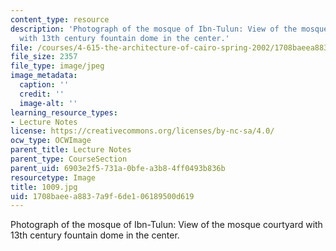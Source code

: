 ```yaml
---
content_type: resource
description: 'Photograph of the mosque of Ibn-Tulun: View of the mosque courtyard
  with 13th century fountain dome in the center.'
file: /courses/4-615-the-architecture-of-cairo-spring-2002/1708baeea8837a9f6de106189500d619_1009.jpg
file_size: 2357
file_type: image/jpeg
image_metadata:
  caption: ''
  credit: ''
  image-alt: ''
learning_resource_types:
- Lecture Notes
license: https://creativecommons.org/licenses/by-nc-sa/4.0/
ocw_type: OCWImage
parent_title: Lecture Notes
parent_type: CourseSection
parent_uid: 6903e2f5-731a-0bfe-a3b8-4ff0493b836b
resourcetype: Image
title: 1009.jpg
uid: 1708baee-a883-7a9f-6de1-06189500d619
---
```

Photograph of the mosque of Ibn-Tulun: View of the mosque courtyard with 13th century fountain dome in the center.